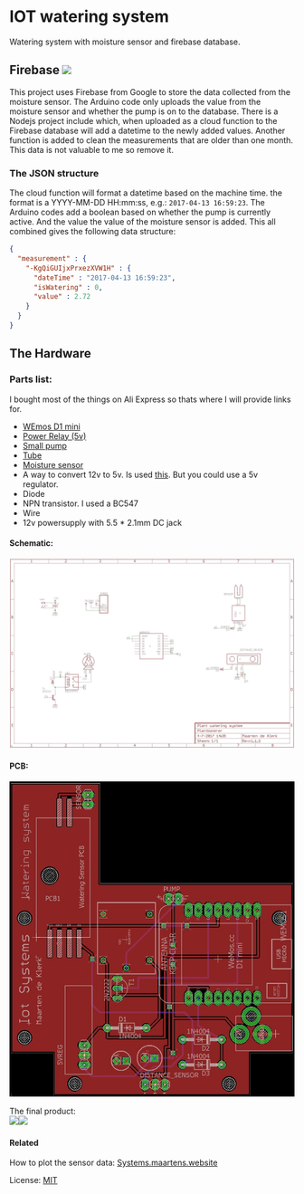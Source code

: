 # IOT watering system 
Watering system with moisture sensor and firebase database.

## Firebase <img src="https://firebase.google.com/_static/images/firebase/touchicon-180.png" width="40">
This project uses Firebase from Google to store the data collected from the moisture sensor. The Arduino code only uploads the value from the moisture sensor and whether the pump is on to the database. There is a Nodejs project include which, when uploaded as a cloud function to the Firebase database will add a datetime to the newly added values. Another function is added to clean the measurements that are older than one month. This data is not valuable to me so remove it.

### The JSON structure
The cloud function will format a datetime based on the machine time. the format is a YYYY-MM-DD HH:mm:ss, e.g.: `2017-04-13 16:59:23`.
The Arduino codes add a boolean based on whether the pump is currently active. And the value the value of the moisture sensor is added.
This all combined gives the following data structure: 
``` JSON
{
  "measurement" : {
    "-KgQiGUIjxPrxezXVW1H" : {
      "dateTime" : "2017-04-13 16:59:23",
      "isWatering" : 0,
      "value" : 2.72
    }
  }
} 
```

## The Hardware
### Parts list:
I bought most of the things on Ali Express so thats where I will provide links for.
* [WEmos D1 mini](https://www.aliexpress.com/item/D1-mini-V2-Mini-NodeMcu-4M-bytes-Lua-WIFI-Internet-of-Things-development-board-based-ESP8266/32529101036.html?spm=2114.13010608.0.0.lmmSkm)
* [Power Relay (5v)](https://www.aliexpress.com/item/10PCS-RELAY-5V-SRD-5VDC-SL-C-T73-5V-Power-Relay-NEW/32444246523.html?spm=2114.13010608.0.0.lmmSkm)
* [Small pump](https://www.aliexpress.com/item/1Pcs-DC-12v-D2-Small-Dosing-Pump-2mm-DIY-Peristaltic-Tube-Head-For-Aquarium-Lab-Chemical/32650282709.html?spm=2114.13010608.0.0.lmmSkm)
* [Tube](https://www.aliexpress.com/item/3M-2-4mm-2x4mm-Creamy-White-Black-Red-Yellow-Medical-Food-Grade-Drink-Machine-Flexible-Pipe/32787873264.html?spm=2114.13010608.0.0.lmmSkm)
* [Moisture sensor](https://www.aliexpress.com/item/1Pcs-Soil-Hygrometer-Detection-Module-Soil-Moisture-Sensor/2035877568.html?spm=2114.13010608.0.0.lmmSkm)
* A way to convert 12v to 5v. Is used [this](https://www.aliexpress.com/item/8pcs-10W-Breadboard-Power-Module-DC-6-5V-23V-12V-to-5V-DC-DC-Converter-replace/32326359914.html?spm=2114.13010608.0.0.lmmSkm). But you could use a 5v regulator.
* Diode
* NPN transistor. I used a BC547
* Wire
* 12v powersupply with 5.5 * 2.1mm DC jack

#### Schematic:
![Schematic](https://github.com/GewoonMaarten/iot-watering-system/blob/master/images/schematic.jpg)

#### PCB:
![pcb](https://github.com/GewoonMaarten/iot-watering-system/blob/master/images/pcb.jpg)

The final product: <br />
<img src="https://github.com/GewoonMaarten/iot-watering-system/blob/master/images/final%20board.jpg" width="200"><img src="https://github.com/GewoonMaarten/iot-watering-system/blob/master/images/final%20assembly.jpg" width="450">

#### Related
How to plot the sensor data:
[Systems.maartens.website](http://maartens.website/)

License: [MIT](https://github.com/GewoonMaarten/iot-watering-system/blob/master/LICENSE)
